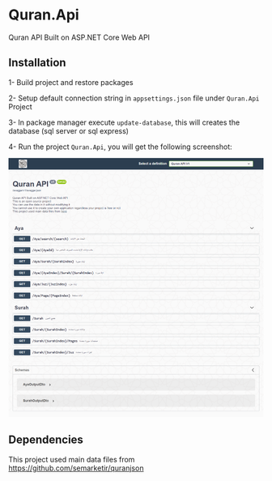 # Quran.Api
Quran API Built on ASP.NET Core Web API


## Installation

1- Build project and restore packages

2- Setup default connection string in `appsettings.json` file  under `Quran.Api` Project

3- In package manager execute ```update-database```, this will creates the database (sql server or sql express)

4- Run the project `Quran.Api`, you will get the following screenshot:

![Screenshot](/Screenshot.png)

## Dependencies

This project used main data files from https://github.com/semarketir/quranjson